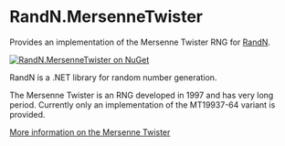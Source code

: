 # RandN.MersenneTwister

Provides an implementation of the Mersenne Twister RNG for [RandN](https://github.com/ociaw/RandN).

[![RandN.MersenneTwister on NuGet](https://img.shields.io/nuget/v/RandN.MersenneTwister)](https://www.nuget.org/packages/RandN.MersenneTwister/)

RandN is a .NET library for random number generation.

The Mersenne Twister is an RNG developed in 1997 and has very long period. Currently only an implementation of the
MT19937-64 variant is provided.

[More information on the Mersenne Twister](https://en.wikipedia.org/wiki/Mersenne_Twister)
